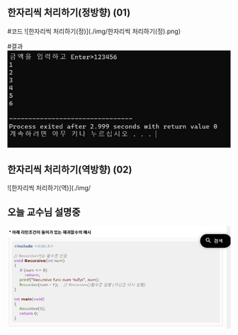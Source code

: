 ## 한자리씩 처리하기(정방향) (01)
#코드 ![한자리씩 처리하기(정)](./img/한자리씩 처리하기(정).png)

#결과 ![한자리씩 처리하기(정)](./img/hi.png)

## 한자리씩 처리하기(역방향) (02)

![한자리씩 처리하기(역)](./img/






















## 오늘 교수님 설명중
![재귀함수](./img/재귀함수.png)
